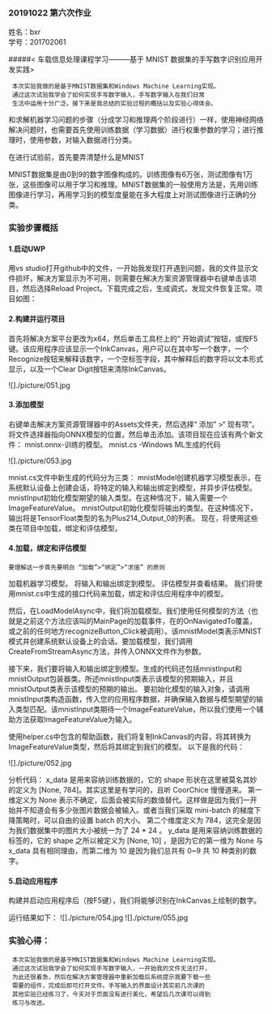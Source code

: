 ###   20191022 第六次作业
姓名：bxr   
学号：201702061

#####< 车载信息处理课程学习———基于 MNIST 数据集的手写数字识别应用开发实践>

     本次实验我做的是基于MNIST数据集和Windows Machine Learning实现。
     通过这次试验我学会了如何实现手写数字输入，手写数字输入在我们日常
     生活中运用十分广泛。接下来是我总结的实验过程的概括以及实验心得体会。

和求解机器学习问题的步骤（分成学习和推理两个阶段进行）一样，使用神经网络解决问题时，也需要首先使用训练数据（学习数据）进行权重参数的学习；进行推理时，使用参数，对输入数据进行分类。 


在进行试验前，首先要弄清楚什么是MNIST

 MNIST数据集是由0到9的数字图像构成的。训练图像有6万张，测试图像有1万张，这些图像可以用于学习和推理。MNIST数据集的一般使用方法是，先用训练图像进行学习，再用学习到的模型度量能在多大程度上对测试图像进行正确的分类。
 ### 实验步骤概括
#### 1.启动UWP

用vs studio打开github中的文件，一开始我发现打开遇到问题，我的文件显示文件损坏，解决方案显示为不可用，则需要在解决方案资源管理器中右键单击该项目，然后选择Reload Project。下载完成之后，生成调式，发现文件恢复正常。项目如图：



#### 2.构建并运行项目
首先将解决方案平台更改为x64，然后单击工具栏上的“ 开始调试”按钮，或按F5键。该应用程序应该显示一个InkCanvas，用户可以在其中写一个数字，一个Recognize按钮来解释该数字，一个空标签字段，其中解释后的数字将以文本形式显示，以及一个Clear Digit按钮来清除InkCanvas。

![]./picture/051.jpg

#### 3.添加模型
右键单击解决方案资源管理器中的Assets文件夹，然后选择“ 添加” >“ 现有项”。将文件选择器指向ONNX模型的位置，然后单击添加。该项目现在应该有两个新文件： mnist.onnx-训练的模型。 mnist.cs -Windows ML生成的代码

![]./picture/053.jpg

mnist.cs文件中新生成的代码分为三类：
mnistModel创建机器学习模型表示，在系统默认设备上创建会话，将特定的输入和输出绑定到模型，并异步评估模型。 mnistInput初始化模型期望的输入类型。在这种情况下，输入需要一个ImageFeatureValue。 mnistOutput初始化模型将输出的类型。在这种情况下，输出将是TensorFloat类型的名为Plus214_Output_0的列表。
现在，将使用这些类在项目中加载，绑定和评估模型。

#### 4.加载，绑定和评估模型
    要理解这一步首先要明白 “加载”>“绑定”>“求值” 的原则



加载机器学习模型。 将输入和输出绑定到模型。 评估模型并查看结果。 我们将使用mnist.cs中生成的接口代码来加载，绑定和评估应用程序中的模型。

然后，在LoadModelAsync中，我们将加载模型。我们使用任何模型的方法（也就是之前这个方法应该叫的MainPage的加载事件，在的OnNavigatedTo覆盖，或之前的任何地方recognizeButton_Click被调用）。该mnistModel类表示MNIST模式并创建系统默认设备上的会话。要加载模型，我们调用CreateFromStreamAsync方法，并传入ONNX文件作为参数。

接下来，我们要将输入和输出绑定到模型。生成的代码还包括mnistInput和mnistOutput包装器类。所述mnistInput类表示该模型的预期输入，并且mnistOutput类表示该模型的预期的输出。
要初始化模型的输入对象，请调用mnistInput类构造函数，传入您的应用程序数据，并确保输入数据与模型期望的输入类型匹配。该mnistInput类期待一个ImageFeatureValue，所以我们使用一个辅助方法获取ImageFeatureValue为输入。

使用helper.cs中包含的帮助函数，我们将复制InkCanvas的内容，将其转换为ImageFeatureValue类型，然后将其绑定到我们的模型。
以下是我的代码：

![]./picture/052.jpg

分析代码：
x_data 是用来容纳训练数据的，它的 shape 形状在这里被莫名其妙的定义为 [None, 784]。其实这里是有学问的，且听 CoorChice 慢慢道来。
第一维定义为 None 表示不确定，后面会被实际的数值替代。这样做是因为我们一开始并不知道会有多少张图片数据会被输入。或者当我们采取 mini-batch 的梯度下降策略时，可以自由的设置 batch 的大小。
第二个维度定义为 784，这完全是因为我们数据集中的图片大小被统一为了 24 * 24 。
y_data 是用来容纳训练数据的标签的，它的 shape 之所以被定义为 [None, 10] ，是因为它的第一维为 None 与 x_data 具有相同理由，而第二维为 10 是因为我们总共有 0~9 共 10 种类别的数字。


#### 5.启动应用程序
构建并启动应用程序后（按F5键），我们将能够识别在InkCanvas上绘制的数字。


运行结果如下：
![]./picture/054.jpg
![]./picture/055.jpg

### 实验心得：
  
     本次实验我做的是基于MNIST数据集和Windows Machine Learning实现。
     通过这次试验我学会了如何实现手写数字输入，一开始我的文件无法打开，
     为此还很着急，然后在解决方案管理器中重新加载后系统提示我要下载一些
     需要的组件，完成后即可打开文件。手写输入的界面设计其实前几次课的
     其他实验已经练习了，今天对于页面没有进行美化，希望后几次课可以得到
     练习与改进。
